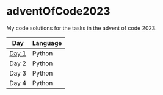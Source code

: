 # adventOfCode2023

My code solutions for the tasks in the advent of code 2023.

| Day                   | Language      |
| -------------         | ------------- |
|[Day 1](day1/task1.py) | Python        |
| Day 2                 | Python        |
| Day 3                 | Python        |
| Day 4                 | Python        |

